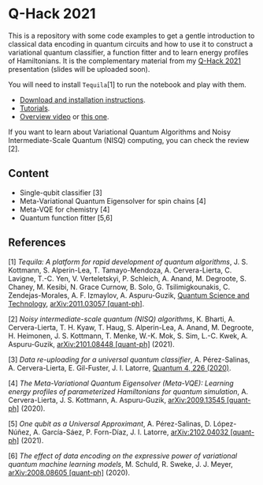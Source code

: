 # Q-Hack 2021

This is a repository with some code examples to get a gentle introduction to classical data encoding in quantum circuits and how to use it to construct a variational quantum classifier, a function fitter and to learn energy profiles of Hamiltonians.
It is the complementary material from my [Q-Hack 2021](https://qhack.ai/index.html) presentation (slides will be uploaded soon).

You will need to install `Tequila`[1] to run the notebook and play with them. 

- [Download and installation instructions](https://github.com/aspuru-guzik-group/tequila). 
- [Tutorials](https://github.com/aspuru-guzik-group/tequila-tutorials).
- [Overview video](https://www.youtube.com/watch?v=hUdf0P2fW2E) or [this one](https://www.youtube.com/watch?v=eUqUUAUFHyc).

If you want to learn about Variational Quantum Algorithms and Noisy Intermediate-Scale Quantum (NISQ) computing, you can check the review [2].

## Content

- Single-qubit classifier [3]
- Meta-Variational Quantum Eigensolver for spin chains [4]
- Meta-VQE for chemistry [4]
- Quantum function fitter [5,6]


## References

[1] _Tequila: A platform for rapid development of quantum algorithms_, J. S. Kottmann, S. Alperin-Lea, T. Tamayo-Mendoza, A. Cervera-Lierta, C. Lavigne, T.-C. Yen, V. Verteletskyi, P. Schleich, A. Anand, M. Degroote, S. Chaney, M. Kesibi, N. Grace Curnow, B. Solo, G. Tsilimigkounakis, C. Zendejas-Morales, A. F. Izmaylov, A. Aspuru-Guzik, [Quantum Science and Technology](https://iopscience.iop.org/article/10.1088/2058-9565/abe567/pdf), [arXiv:2011.03057 [quant-ph]](https://arxiv.org/abs/2011.03057).

[2] _Noisy intermediate-scale quantum (NISQ) algorithms_, K. Bharti, A. Cervera-Lierta, T. H. Kyaw, T. Haug, S. Alperin-Lea, A. Anand, M. Degroote, H. Heimonen, J. S. Kottmann, T. Menke, W.-K. Mok, S. Sim, L.-C. Kwek, A. Aspuru-Guzik, [arXiv:2101.08448 [quant-ph]](https://arxiv.org/abs/2101.08448) (2021).

[3] _Data re-uploading for a universal quantum classifier_, A. Pérez-Salinas, A. Cervera-Lierta, E. Gil-Fuster, J. I. Latorre, [Quantum 4, 226 (2020)](https://quantum-journal.org/papers/q-2020-02-06-226/).

[4] _The Meta-Variational Quantum Eigensolver (Meta-VQE): Learning energy profiles of parameterized Hamiltonians for quantum simulation_,
A. Cervera-Lierta, J. S. Kottmann, A. Aspuru-Guzik, [arXiv:2009.13545 [quant-ph]](https://arxiv.org/abs/2009.13545) (2020).

[5] _One qubit as a Universal Approximant_, A. Pérez-Salinas, D. López-Núñez, A. García-Sáez, P. Forn-Díaz, J. I. Latorre, [arXiv:2102.04032 [quant-ph]](https://arxiv.org/abs/2102.04032) (2021).

[6] _The effect of data encoding on the expressive power of variational quantum machine learning models_, M. Schuld, R. Sweke, J. J. Meyer, [arXiv:2008.08605 [quant-ph]](https://arxiv.org/abs/2008.08605) (2020).
